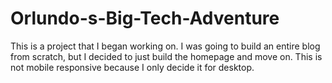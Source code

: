 # Orlundo-s-Big-Tech-Adventure

This is a project that I began working on. I was going to build an entire blog from scratch, but I decided to just build the homepage and move on. 
This is not mobile responsive because I only decide it for desktop. 
